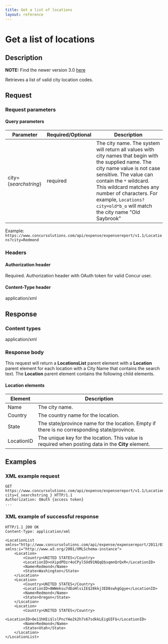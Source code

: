 ```yaml
---
title: Get a list of locations
layout: reference
---
```


# Get a list of locations

## Description
**NOTE:** Find the newer version 3.0 [here](/api-reference/common/locations/locations-resource.html)  

Retrieves a list of valid city location codes.

## Request

### Request parameters

#### Query parameters

| Parameter |Required/Optional| Description |
|-----------------|--------|-----------------------------|
| city={_searchstring_} | required | The city name. The system will return all values with city names that begin with the supplied name. The city name value is not case sensitive. The value can contain the `*` wildcard. This wildcard matches any number of characters. For example, `Locations?city=old*b_o` will match the city name "Old Saybrook"

Example:  `https://www.concursolutions.com/api/expense/expensereport/v1.1/Locations?city=Redmond`

### Headers

#### Authorization header
Required. Authorization header with OAuth token for valid Concur user.

#### Content-Type header

application/xml

## Response

### Content types
application/xml

### Response body
This request will return a **LocationsList** parent element with a **Location** parent element for each location with a City Name that contains the search text. The **Location** parent element contains the following child elements.

#### Location elements

|  Element |  Description |
| -------- | ------------ |
|  Name |  The city name. |
|  Country |  The country name for the location. |
|  State |  The state/province name for the location. Empty if there is no corresponding state/province. |
|  LocationID |  The unique key for the location. This value is required when posting data in the **City** element. |

## Examples

### XML example request

```http
GET https://www.concursolutions.com/api/expense/expensereport/v1.1/Locations?city={_searchstring_} HTTP/1.1
Authorization: OAuth {access token}
...
```

### XML example of successful response

```http
HTTP/1.1 200 OK
Content-Type: application/xml

<LocationList xmlns="http://www.concursolutions.com/api/expense/expensereport/2011/03"    
xmlns:i="http://www.w3.org/2001/XMLSchema-instance">
    <Location>
        <Country>UNITED STATES</Country>
        <LocationID>nXipdPDzr4oCPylSOd91NQqQ$sqmnQrQxR</LocationID>
        <Name>Redmond</Name>
        <State>Washington</State>
    </Location>
    <Location>
        <Country>UNITED STATES</Country>
        <LocationID>8WWeksu7dEoHlsiIE$28kkj3ED8swhgGgye</LocationID>
        <Name>Redmond</Name>
        <State>Oregon</State>
    </Location>
    <Location>
        <Country>UNITED STATES</Country>
        <LocationID>Oe11hKEi$lslPncYAe2k2h7s67sdkkLEigUIF$</LocationID>
        <Name>Redmond</Name>
        <State>Utah</State>
    </Location>
</LocationList>
```
